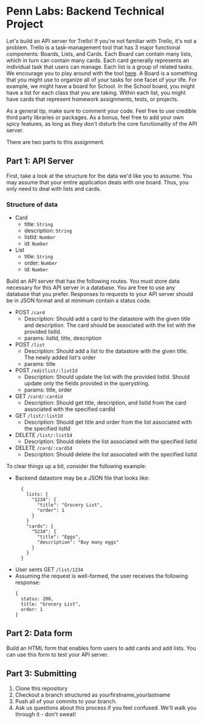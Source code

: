 # Penn Labs: Backend Technical Project
Let's build an API server for Trello! If you're not familiar with Trello, it's not a problem. Trello is a task-management tool
that has 3 major functional components: Boards, Lists, and Cards. Each Board can contain many lists, which in turn can contain many cards. 
Each card generally represents an individual task that users can manage. Each list is a group of related tasks. We encourage you to play 
around with the tool [here](http://www.trello.com). A Board is a something that you might use to organize all of your tasks for one facet of your life. For example, we might have a board for School. In the School board, you might have a list for each class that you are taking. Within each list, you might have cards that represent homework assignments, tests, or projects. 

As a general tip, make sure to comment your code. Feel free to use credible third party libraries or packages. As a bonus, feel free to add your own spicy features, as long as they don't disturb the core functionality of the API server.

There are two parts to this assignment. 


## Part 1: API Server
First, take a look at the structure for the data we'd like you to assume. You may assume that your entire application deals with one board. Thus, you only need to deal with lists and cards.

### Structure of data
- Card
  - title: `String`
  - description: `String`
  - listId: `Number`
  - id: `Number`
- List
  - title: `String`
  - order: `Number`
  - id: `Number`

Build an API server that has the following routes. 
You must store data necessary for this API server in a database. You are free to use any database that you prefer.
Responses to requests to your API server should be in JSON format and at minimum contain a status code.

- POST `/card`
  - Description: Should add a card to the datastore with the given title and description. The card should be associated with the list with the provided listId.
  - params: listId, title, description
- POST `/list`
  - Description: Should add a list to the datastore with the given title. The newly added list's order 
  - params: title
- POST `/editlist/:listId`
  - Description: Should update the list with the provided listId. Should update only the fields provided in the querystring.
  - params: title, order
- GET `/card/:cardid`
  - Description: Should get title, description, and listId from the card associated with the specified cardId
- GET `/list/:listId`
  - Description: Should get title and order from the list associated with the specified listId
- DELETE `/list/:listId`
  - Description: Should delete the list associated with the specified listId
- DELETE `/card/:cardId`
  - Description: Should delete the list associated with the specified listId

To clear things up a bit, consider the following example:
- Backend datastore may be a JSON file that looks like:
  ```
    {
      lists: {
        "1234": {
          "title": "Grocery List",
          "order": 1
        }
      }
      "cards": {
        "5234": {
          "title": "Eggs",
          "description": "Buy many eggs"
        }
      }
    }
    ```
- User sents GET `/list/1234`
- Assuming the request is well-formed, the user receives the following response:
  ```
  {
    status: 200,
    title: "Grocery List",
    order: 1
  }
  ```

## Part 2: Data form
Build an HTML form that enables form users to add cards and add lists. You can use this form to test your API server.

## Part 3: Submitting
1. Clone this repository
2. Checkout a branch structured as yourfirstname_yourlastname
3. Push all of your commits to your branch.
4. Ask us questions about this process if you feel confused. We'll walk you through it - don't sweat!
